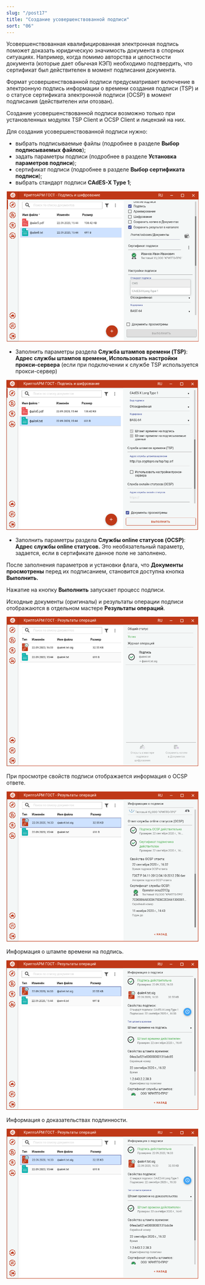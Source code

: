```yaml
---
slug: "/post17"
title: "Создание усовершенствованной подписи"
sort: "06"
---
```


Усовершенствованная квалифицированная электронная подпись поможет доказать юридическую значимость документа в спорных ситуациях. Например, когда помимо авторства и целостности документа (которые дает обычная КЭП) необходимо подтвердить, что сертификат был действителен в момент подписания документа.

Формат усовершенствованной подписи предусматривает включение в электронную подпись информации о времени создания подписи (TSP) и о статусе сертификата электронной подписи (OCSP) в момент подписания (действителен или отозван).

Создание усовершенствованной подписи возможно только при установленных модулях TSP Client и OCSP Client и лицензий на них.

Для создания усовершенствованной подписи нужно:
-  выбрать подписываемые файлы (подробнее в разделе **Выбор подписываемых файлов**);
-  задать параметры подписи (подробнее в разделе **Установка параметров подписи**);
-  сертификат подписи (подробнее в разделе **Выбор сертификата подписи**);
-  выбрать стандарт подписи **CAdES-X Type 1**;

![cades.png](./images/cades.png "Cтандарт подписи CAdES-X Type 1")

-   Заполнить параметры раздела **Служба штампов времени (TSP)**: **Адрес  службы штампов времени, Использовать настройки прокси-сервера** (если при     подключении к службе TSP используется прокси-сервер)

![cades-settings.png](./images/cades-settings.png "Параметры службы штампов времени")

-   Заполнить параметры раздела **Службы online статусов (OCSP)**: **Адрес службы online статусов.** Это необязательный параметр, задается, если в сертификате данное поле не заполнено.

После заполнения параметров и установки флага, что **Документы просмотрены** перед их подписанием, становится доступна кнопка **Выполнить.**

Нажатие на кнопку **Выполнить** запускает процесс подписи.

Исходные документы (оригиналы) и результаты операции подписи отображаются в отдельном мастере **Результаты операций**.

![cades-result.png](./images/cades-result.png "Результаты операций подписи")

При просмотре свойств подписи отображается информация о OCSP ответе.

![cades-info.png](./images/cades-info.png "Информация об OCSP ответе при просмотре подписи")

Информация о штампе времени на подпись.

![tsp-info-sign.png](./images/tsp-info-sign.png "Информация об штампе времени на подпись")

Информация о доказательствах подлинности.

![tsp-info-proof.png](./images/tsp-info-proof.png "Информация о доказательствах подлинности")
